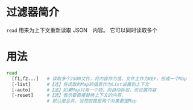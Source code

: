 过滤器简介
======= 

`read` 用来为上下文重新读取 JSON　内容。 它可以同时读取多个
    

用法
=======

```bash
read
  [f1,f2...]   # 读取多个JSON文件，将内容作为值，文件主作为KEY，形成一个Map
  [-list]      #【选】将读取的Map的值表作为List设置到上下文
  [-auto]      #【选】如果Map只有一个项，则自动拆包，仅设置内容
  [-reset]     #【选】表示要直接替换上下文的内容，
               # 默认是合并，当然前提是两个对象都是Map
```

